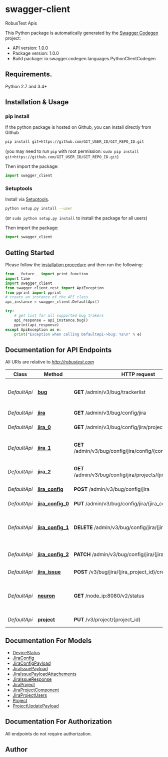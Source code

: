 # swagger-client
RobusTest Apis

This Python package is automatically generated by the [Swagger Codegen](https://github.com/swagger-api/swagger-codegen) project:

- API version: 1.0.0
- Package version: 1.0.0
- Build package: io.swagger.codegen.languages.PythonClientCodegen

## Requirements.

Python 2.7 and 3.4+

## Installation & Usage
### pip install

If the python package is hosted on Github, you can install directly from Github

```sh
pip install git+https://github.com/GIT_USER_ID/GIT_REPO_ID.git
```
(you may need to run `pip` with root permission: `sudo pip install git+https://github.com/GIT_USER_ID/GIT_REPO_ID.git`)

Then import the package:
```python
import swagger_client 
```

### Setuptools

Install via [Setuptools](http://pypi.python.org/pypi/setuptools).

```sh
python setup.py install --user
```
(or `sudo python setup.py install` to install the package for all users)

Then import the package:
```python
import swagger_client
```

## Getting Started

Please follow the [installation procedure](#installation--usage) and then run the following:

```python
from __future__ import print_function
import time
import swagger_client
from swagger_client.rest import ApiException
from pprint import pprint
# create an instance of the API class
api_instance = swagger_client.DefaultApi()

try:
    # get list for all supported bug trakers
    api_response = api_instance.bug()
    pprint(api_response)
except ApiException as e:
    print("Exception when calling DefaultApi->bug: %s\n" % e)

```

## Documentation for API Endpoints

All URIs are relative to *http://robustest.com*

Class | Method | HTTP request | Description
------------ | ------------- | ------------- | -------------
*DefaultApi* | [**bug**](docs/DefaultApi.md#bug) | **GET** /admin/v3/bug/trackerlist | get list for all supported bug trakers
*DefaultApi* | [**jira**](docs/DefaultApi.md#jira) | **GET** /admin/v3/bug/config/jira | get all jira config
*DefaultApi* | [**jira_0**](docs/DefaultApi.md#jira_0) | **GET** /admin/v3/bug/config/jira/projects | get all jira project
*DefaultApi* | [**jira_1**](docs/DefaultApi.md#jira_1) | **GET** /admin/v3/bug/config/jira/config/{congfig_id}/projects | get all jira project for given config
*DefaultApi* | [**jira_2**](docs/DefaultApi.md#jira_2) | **GET** /admin/v3/bug/config/jira/projects/{jira_project_id} | get a jira project  details
*DefaultApi* | [**jira_config**](docs/DefaultApi.md#jira_config) | **POST** /admin/v3/bug/config/jira | create a jira config
*DefaultApi* | [**jira_config_0**](docs/DefaultApi.md#jira_config_0) | **PUT** /admin/v3/bug/config/jira/{jira_config_id} | update a jira config
*DefaultApi* | [**jira_config_1**](docs/DefaultApi.md#jira_config_1) | **DELETE** /admin/v3/bug/config/jira/{jira_config_id} | delete jira config and all associated jira project
*DefaultApi* | [**jira_config_2**](docs/DefaultApi.md#jira_config_2) | **PATCH** /admin/v3/bug/config/jira/{jira_config_id} | update all projects for a jira config
*DefaultApi* | [**jira_issue**](docs/DefaultApi.md#jira_issue) | **POST** /v3/bug/jira/{jira_project_id}/create | create a jira issue
*DefaultApi* | [**neuron**](docs/DefaultApi.md#neuron) | **GET** /node_ip:8080/v2/status | get devices status, in progress, allready added
*DefaultApi* | [**project**](docs/DefaultApi.md#project) | **PUT** /v3/project/{project_id} | Update Project


## Documentation For Models

 - [DeviceStatus](docs/DeviceStatus.md)
 - [JiraConfig](docs/JiraConfig.md)
 - [JiraConfigPayload](docs/JiraConfigPayload.md)
 - [JiraIssuePayload](docs/JiraIssuePayload.md)
 - [JiraIssuePayloadAttachements](docs/JiraIssuePayloadAttachements.md)
 - [JiraIssueResponse](docs/JiraIssueResponse.md)
 - [JiraProject](docs/JiraProject.md)
 - [JiraProjectComponent](docs/JiraProjectComponent.md)
 - [JiraProjectUsers](docs/JiraProjectUsers.md)
 - [Project](docs/Project.md)
 - [ProjectUpdatePayload](docs/ProjectUpdatePayload.md)


## Documentation For Authorization

 All endpoints do not require authorization.


## Author




